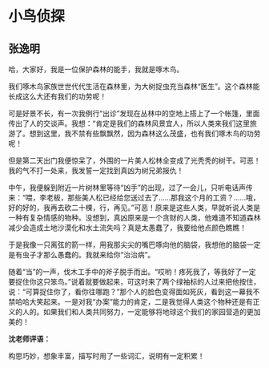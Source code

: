 # 小鸟侦探 #

## 张逸明 ##

哈，大家好，我是一位保护森林的能手，我就是啄木鸟。

我们啄木鸟家族世世代代生活在森林里，为大树捉虫充当森林“医生”。这个森林能长成这么大还有我们的功劳呢！

可是好景不长，有一次我例行“出诊”发现在丛林中的空地上搭上了一个帐篷，里面传出了人的交谈声。我想：“肯定是我们的森林风景宜人，所以人类来我们这里旅游了。想到这里，我不禁有些飘飘然，因为森林这么茂盛，也有我们啄木鸟的功劳呢！

但是第二天出门我便惊呆了，外围的一片美人松林全变成了光秃秃的树干。可恶！我的气不打一处来，我发誓一定找到真凶为树兄弟报仇！

中午，我便躲到附近一片树林里等待“凶手”的出现，过了一会儿，只听电话声传来：“喂，李老板，那些美人松已经给您送过去了……那我这个月的工资？……哦，好的好的，我再去砍二十棵，行，再见。”可恶！原来是这些人类，早就听说人类是一种有复杂情感的物种。没想到，真凶原来是一个贪财的人类，他难道不知道森林减少会造成土地沙漠化和水土流失吗？真是太愚蠢了，我要给他点颜色瞧瞧！

于是我像一只离弦的箭一样，用我那尖尖的嘴巴啄向他的脑袋，我想他的脑袋一定是有虫子才那么愚蠢的。我就来给你“治治病”。

随着“当”的一声，伐木工手中的斧子脱手而出。“哎哟！疼死我了，等我好了一定要捉住你这只笨鸟。”说着就要做起来，可这时来了两个绿袖标的人过来把他按住，说：“可算捉住你了，看你往哪跑？”那个人的脸色变得面如死灰，看到这一幕我不禁哈哈大笑起来。一是对我“办案”能力的肯定，二是我觉得人类这个物种还是有正义的人的。如果我们和人类共同努力，一定能够将地球这个我们的家园营造的更加美的！

**沈老师评语：**

构思巧妙，想象丰富，描写时用了一些词汇，说明有一定积累！